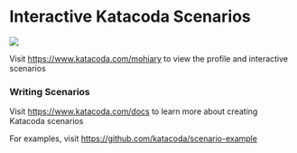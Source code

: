 # Interactive Katacoda Scenarios

[![](http://shields.katacoda.com/katacoda/mohiary/count.svg)](https://www.katacoda.com/mohiary "Get your profile on Katacoda.com")

Visit https://www.katacoda.com/mohiary to view the profile and interactive scenarios

### Writing Scenarios
Visit https://www.katacoda.com/docs to learn more about creating Katacoda scenarios

For examples, visit https://github.com/katacoda/scenario-example
